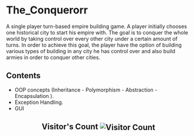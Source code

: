 # The_Conquerorr

A single player turn-based empire building game. A player initially chooses one historical city to start his empire with.
The goal is to conquer the whole world by taking control over every other city under a certain amount of turns.
In order to achieve this goal, the player have the option of building various types of building in any city he has control over and also build armies in order to conquer other cities.

## Contents
- OOP concepts (Inheritance - Polymorphism - Abstraction - Encapsulation ).
- Exception Handling.
- GUI

<p align="center">
  <h2 align="center">Visitor's Count <img align="center" src="https://profile-counter.glitch.me/amir-ammar/count.svg" alt="Visitor Count" /></h2>
</p>
